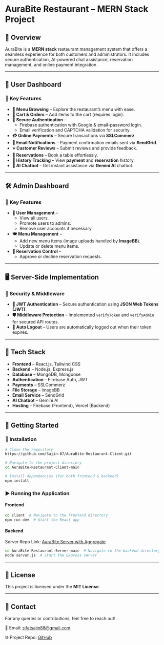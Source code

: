 # **AuraBite Restaurant – MERN Stack Project**

## 🌟 **Overview**
AuraBite is a **MERN stack** restaurant management system that offers a seamless experience for both customers and administrators. It includes secure authentication, AI-powered chat assistance, reservation management, and online payment integration.

---

## **👤 User Dashboard**
### 🔹 **Key Features**
- **📜 Menu Browsing** – Explore the restaurant’s menu with ease.
- **🛒 Cart & Orders** – Add items to the cart (requires login).
- **🔐 Secure Authentication** –
  - Firebase authentication with Google & email-password login.
  - Email verification and CAPTCHA validation for security.
- **💳 Online Payments** – Secure transactions via **SSLCommerz**.
- **📧 Email Notifications** – Payment confirmation emails sent via **SendGrid**.
- **⭐ Customer Reviews** – Submit reviews and provide feedback.
- **📅 Reservations** – Book a table effortlessly.
- **📜 History Tracking** – View **payment** and **reservation** history.
- **🤖 AI Chatbot** – Get instant assistance via **Gemini AI** chatbot.

---

## **🛠️ Admin Dashboard**
### 🔹 **Key Features**
- **👥 User Management** –
  - View all users.
  - Promote users to admins.
  - Remove user accounts if necessary.
- **🍽️ Menu Management** –
  - Add new menu items (image uploads handled by **ImageBB**).
  - Update or delete menu items.
- **📌 Reservation Control** –
  - Approve or decline reservation requests.

---

## **🖥️ Server-Side Implementation**
### 🔹 **Security & Middleware**
- **🔑 JWT Authentication** – Secure authentication using **JSON Web Tokens (JWT)**.
- **🛡️ Middleware Protection** – Implemented `verifyToken` and `verifyAdmin` for secured API routes.
- **🚪 Auto Logout** – Users are automatically logged out when their token expires.

---

## **📌 Tech Stack**
- **Frontend** – React.js, Tailwind CSS
- **Backend** – Node.js, Express.js
- **Database** – MongoDB, Mongoose
- **Authentication** – Firebase Auth, JWT
- **Payments** – SSLCommerz
- **File Storage** – ImageBB
- **Email Service** – SendGrid
- **AI Chatbot** – Gemini AI
- **Hosting** – Firebase (Frontend), Vercel (Backend)

---

## **🚀 Getting Started**

### **🔧 Installation**
```bash
# Clone the repository
https://github.com/Sajin-07/AuraBite-Restaurant-Client.git

# Navigate to the project directory
cd AuraBite-Restaurant-Client-main

# Install dependencies (for both frontend & backend)
npm install
```

### **▶ Running the Application**
#### **Frontend**
```bash
cd client  # Navigate to the frontend directory
npm run dev  # Start the React app
```

#### **Backend**
Server Repo Link: [AuraBite Server with Aggregate](https://github.com/Sajin-07/AuraBite-Restaurant-Server).
```bash
cd AuraBite-Restaurant-Server-main  # Navigate to the backend directory
node server.js  # Start the Express server
```

---

## **📜 License**
This project is licensed under the **MIT License**.

---

## **📩 Contact**
For any queries or contributions, feel free to reach out!

📧 Email: [sifatsajin88@gmail.com](mailto:sifatsajin88@gmail.com)

🌐 Project Repo: [GitHub](https://github.com/Sajin-07/AuraBite-Restaurant-Client)

